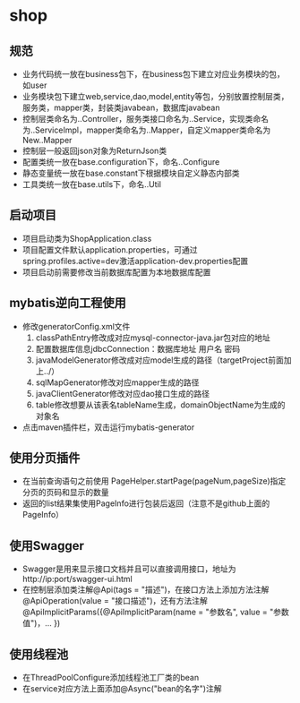 # shop

## 规范

- 业务代码统一放在business包下，在business包下建立对应业务模块的包，如user
- 业务模块包下建立web,service,dao,model,entity等包，分别放置控制层类，服务类，mapper类，封装类javabean，数据库javabean
- 控制层类命名为..Controller，服务类接口命名为..Service，实现类命名为..ServiceImpl，mapper类命名为..Mapper，自定义mapper类命名为New..Mapper
- 控制层一般返回json对象为ReturnJson类
- 配置类统一放在base.configuration下，命名..Configure
- 静态变量统一放在base.constant下根据模块自定义静态内部类
- 工具类统一放在base.utils下，命名..Util

## 启动项目

- 项目启动类为ShopApplication.class
- 项目配置文件默认application.properties，可通过spring.profiles.active=dev激活application-dev.properties配置
- 项目启动前需要修改当前数据库配置为本地数据库配置

## mybatis逆向工程使用

- 修改generatorConfig.xml文件
  1. classPathEntry修改成对应mysql-connector-java.jar包对应的地址
  2. 配置数据库信息jdbcConnection：数据库地址 用户名 密码
  3. javaModelGenerator修改成对应model生成的路径（targetProject前面加上../）
  4. sqlMapGenerator修改对应mapper生成的路径
  5. javaClientGenerator修改对应dao接口生成的路径
  6. table修改想要从该表名tableName生成，domainObjectName为生成的对象名
- 点击maven插件栏，双击运行mybatis-generator

## 使用分页插件

- 在当前查询语句之前使用 PageHelper.startPage(pageNum,pageSize)指定分页的页码和显示的数量
- 返回的list结果集使用PageInfo进行包装后返回（注意不是github上面的PageInfo）

## 使用Swagger

- Swagger是用来显示接口文档并且可以直接调用接口，地址为 http://ip:port/swagger-ui.html
- 在控制层添加类注解@Api(tags = "描述")，在接口方法上添加方法注解@ApiOperation(value = "接口描述")，还有方法注解@ApiImplicitParams({@ApiImplicitParam(name = "参数名", value = "参数值")，... })

## 使用线程池

- 在ThreadPoolConfigure添加线程池工厂类的bean
- 在service对应方法上面添加@Async("bean的名字")注解